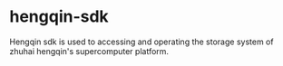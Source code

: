 # hengqin-sdk
Hengqin sdk is used to accessing and operating the storage system of zhuhai hengqin's supercomputer platform.
